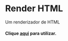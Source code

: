 # Render HTML

Um renderizador de HTML

#### Clique <a href="https://arthurfariapeixoto.github.io/Render_HTML/" target="_blank" >aqui</a> para utilizar. 
